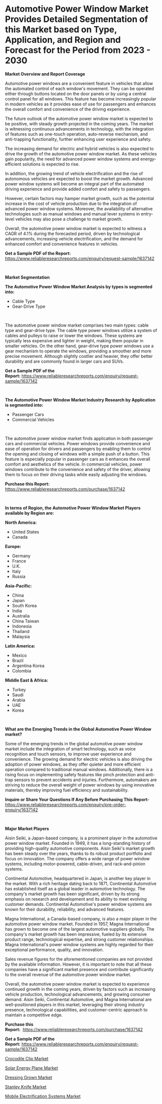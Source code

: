 <p><h1>Automotive Power Window Market Provides Detailed Segmentation of this Market based on Type, Application, and Region and Forecast for the Period from 2023 - 2030</h1></p><p><strong>Market Overview and Report Coverage</strong></p>
<p><p>Automotive power windows are a convenient feature in vehicles that allow the automated control of each window's movement. They can be operated either through buttons located on the door panels or by using a central control panel for all windows. This feature has become increasingly popular in modern vehicles as it provides ease of use for passengers and enhances the overall comfort and convenience of the driving experience.</p><p>The future outlook of the automotive power window market is expected to be positive, with steady growth projected in the coming years. The market is witnessing continuous advancements in technology, with the integration of features such as one-touch operation, auto-reverse mechanism, and anti-trapping functionality, further enhancing user experience and safety.</p><p>The increasing demand for electric and hybrid vehicles is also expected to drive the growth of the automotive power window market. As these vehicles gain popularity, the need for advanced power window systems and energy-efficient solutions is expected to rise.</p><p>In addition, the growing trend of vehicle electrification and the rise of autonomous vehicles are expected to boost the market growth. Advanced power window systems will become an integral part of the automated driving experience and provide added comfort and safety to passengers.</p><p>However, certain factors may hamper market growth, such as the potential increase in the cost of vehicle production due to the integration of advanced power window systems. Moreover, the availability of alternative technologies such as manual windows and manual lever systems in entry-level vehicles may also pose a challenge to market growth.</p><p>Overall, the automotive power window market is expected to witness a CAGR of 4.1% during the forecasted period, driven by technological advancements, increasing vehicle electrification, and the demand for enhanced comfort and convenience features in vehicles.</p></p>
<p><strong>Get a Sample PDF of the Report:</strong> <a href="https://www.reliableresearchreports.com/enquiry/request-sample/1637142">https://www.reliableresearchreports.com/enquiry/request-sample/1637142</a></p>
<p>&nbsp;</p>
<p><strong>Market Segmentation</strong></p>
<p><strong>The Automotive Power Window Market Analysis by types is segmented into:</strong></p>
<p><ul><li>Cable Type</li><li>Gear-Drive Type</li></ul></p>
<p>&nbsp;</p>
<p><p>The automotive power window market comprises two main types: cable type and gear-drive type. The cable type power windows utilize a system of cables and pulleys to raise or lower the windows. These systems are typically less expensive and lighter in weight, making them popular in smaller vehicles. On the other hand, gear-drive type power windows use a gear mechanism to operate the windows, providing a smoother and more precise movement. Although slightly costlier and heavier, they offer better durability and are commonly found in larger cars and SUVs.</p></p>
<p><strong>Get a Sample PDF of the Report:</strong>&nbsp;<a href="https://www.reliableresearchreports.com/enquiry/request-sample/1637142">https://www.reliableresearchreports.com/enquiry/request-sample/1637142</a></p>
<p>&nbsp;</p>
<p><strong>The Automotive Power Window Market Industry Research by Application is segmented into:</strong></p>
<p><ul><li>Passenger Cars</li><li>Commercial Vehicles</li></ul></p>
<p>&nbsp;</p>
<p><p>The automotive power window market finds application in both passenger cars and commercial vehicles. Power windows provide convenience and ease of operation for drivers and passengers by enabling them to control the opening and closing of windows with a simple push of a button. This feature is especially popular in passenger cars as it enhances the overall comfort and aesthetics of the vehicle. In commercial vehicles, power windows contribute to the convenience and safety of the driver, allowing them to focus on their driving tasks while easily adjusting the windows.</p></p>
<p><strong>Purchase this Report:</strong>&nbsp; <a href="https://www.reliableresearchreports.com/purchase/1637142">https://www.reliableresearchreports.com/purchase/1637142</a></p>
<p>&nbsp;</p>
<p><strong>In terms of Region, the Automotive Power Window Market Players available by Region are:</strong></p>
<p>
    <p> <strong> North America: </strong>
        <ul>
            <li>United States</li>
            <li>Canada</li>
        </ul>
        </p> 
    <p> <strong> Europe: </strong>
        <ul>
            <li>Germany</li>
            <li>France</li>
            <li>U.K.</li>
            <li>Italy</li>
            <li>Russia</li>
        </ul>
        </p> 
    <p> <strong> Asia-Pacific: </strong>
        <ul>
            <li>China</li>
            <li>Japan</li>
            <li>South Korea</li>
            <li>India</li>
            <li>Australia</li>
            <li>China Taiwan</li>
            <li>Indonesia</li>
            <li>Thailand</li>
            <li>Malaysia</li>
        </ul>
        </p> 
    <p> <strong> Latin America: </strong>
        <ul>
            <li>Mexico</li>
            <li>Brazil</li>
            <li>Argentina Korea</li>
            <li>Colombia</li>
        </ul>
        </p> 
    <p> <strong> Middle East & Africa: </strong>
        <ul>
            <li>Turkey</li>
            <li>Saudi</li>
            <li>Arabia</li>
            <li>UAE</li>
            <li>Korea</li>
        </ul>
    </p>
    </p>
<p>&nbsp;</p>
<p><strong>What are the Emerging Trends in the Global Automotive Power Window market?</strong></p>
<p><p>Some of the emerging trends in the global automotive power window market include the integration of smart technology, such as voice recognition and touch sensors, to improve user experience and convenience. The growing demand for electric vehicles is also driving the adoption of power windows, as they offer quieter and more efficient operation compared to traditional manual windows. Additionally, there is a rising focus on implementing safety features like pinch protection and anti-trap sensors to prevent accidents and injuries. Furthermore, automakers are striving to reduce the overall weight of power windows by using innovative materials, thereby improving fuel efficiency and sustainability.</p></p>
<p><strong>Inquire or Share Your Questions If Any Before Purchasing This Report</strong>- <a href="https://www.reliableresearchreports.com/enquiry/pre-order-enquiry/1637142">https://www.reliableresearchreports.com/enquiry/pre-order-enquiry/1637142</a></p>
<p>&nbsp;</p>
<p><strong>Major Market Players</strong></p>
<p><p>Aisin Seiki, a Japan-based company, is a prominent player in the automotive power window market. Founded in 1949, it has a long-standing history of providing high-quality automotive components. Aisin Seiki's market growth has been steady over the years, thanks to its robust product portfolio and focus on innovation. The company offers a wide range of power window systems, including motor-powered, cable-driven, and rack-and-pinion systems.</p><p>Continental Automotive, headquartered in Japan, is another key player in the market. With a rich heritage dating back to 1871, Continental Automotive has established itself as a global leader in automotive technology. The company's market growth has been significant, driven by its strong emphasis on research and development and its ability to meet evolving customer demands. Continental Automotive's power window systems are known for their durability, reliability, and advanced features.</p><p>Magna International, a Canada-based company, is also a major player in the automotive power window market. Founded in 1957, Magna International has grown to become one of the largest automotive suppliers globally. The company's market growth has been impressive, fueled by its extensive product range, technological expertise, and strong customer relationships. Magna International's power window systems are highly regarded for their exceptional performance, quality, and innovation.</p><p>Sales revenue figures for the aforementioned companies are not provided by the available information. However, it is important to note that all these companies have a significant market presence and contribute significantly to the overall revenue of the automotive power window market.</p><p>Overall, the automotive power window market is expected to experience continued growth in the coming years, driven by factors such as increasing vehicle production, technological advancements, and growing consumer demand. Aisin Seiki, Continental Automotive, and Magna International are well-positioned players in this market, leveraging their strong industry presence, technological capabilities, and customer-centric approach to maintain a competitive edge.</p></p>
<p><strong>Purchase this Report:</strong>&nbsp;&nbsp;<a href="https://www.reliableresearchreports.com/purchase/1637142">https://www.reliableresearchreports.com/purchase/1637142</a></p>
<p></p>
<p><strong>Get a Sample PDF of the Report:</strong>&nbsp;<a href="https://www.reliableresearchreports.com/enquiry/request-sample/1637142">https://www.reliableresearchreports.com/enquiry/request-sample/1637142</a></p>
<p><p><a href="https://medium.com/@avaalsop666/crocodile-clip-market-insight-market-trends-growth-forecasted-from-2023-to-2030-c92b3fbf38b7">Crocodile Clip Market</a></p><p><a href="https://github.com/gaydyna/Market-Research-Report-List-1/blob/main/solar-energy-plane-market.md">Solar Energy Plane Market</a></p><p><a href="https://medium.com/@deirdredavies67/dressing-grown-market-size-reveals-the-best-marketing-channels-in-global-industry-f446a795dd13">Dressing Grown Market</a></p><p><a href="https://medium.com/@deirdreclark76/stanley-knife-market-outlook-industry-overview-and-forecast-2023-to-2030-303813b3d737">Stanley Knife Market</a></p><p><a href="https://github.com/amonskiyk/Market-Research-Report-List-1/blob/main/mobile-electrification-systems-market.md">Mobile Electrification Systems Market</a></p></p>